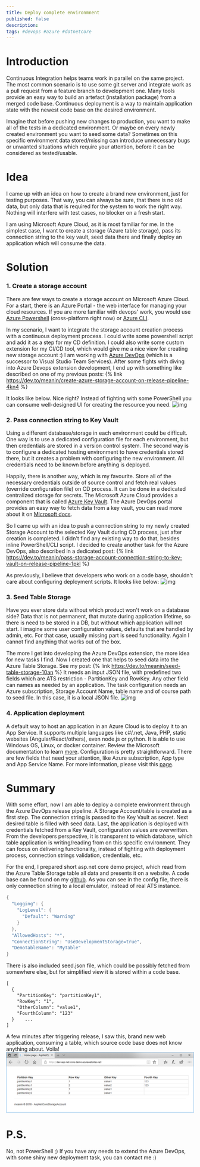```yaml
---
title: Deploy complete environmnent
published: false
description: 
tags: #devops #azure #dotnetcore
---
```


# Introduction

Continuous Integration helps teams work in parallel on the same project. The most common scenario is to use some git server and integrate work as a pull request from a feature branch to development one. Many tools provide an easy way to build an artefact (installation package) from a merged code base. Continuous deployment is a way to maintain application state with the newest code base on the desired environment.

Imagine that before pushing new changes to production, you want to make all of the tests in a dedicated environment. Or maybe on every newly created environment you want to seed some data? Sometimes on this specific environment data stored/missing can introduce unnecessary bugs or unwanted situations which require your attention, before it can be considered as tested/usable.

# Idea

I came up with an idea on how to create a brand new environment, just for testing purposes. That way, you can always be sure, that there is no old data, but only data that is required for the system to work the right way. Nothing will interfere with test cases, no blocker on a fresh start. 

I am using Microsoft Azure Cloud, as it is most familiar for me. In the simplest case, I want to create a storage (Azure table storage), pass its connection string to the key vault, seed data there and finally deploy an application which will consume the data.

# Solution

### 1. Create a storage account
There are few ways to create a storage account on Microsoft Azure Cloud. For a start, there is an Azure Portal - the web interface for managing your cloud resources. If you are more familiar with devops' work, you would use [Azure Powershell](https://docs.microsoft.com/en-us/powershell/azure/overview?view=azurermps-6.12.0) (cross-platform right now) or [Azure CLI](https://docs.microsoft.com/en-us/cli/azure/?view=azure-cli-latest).

In my scenario, I want to integrate the storage account creation process with a continuous deployment process. I could write some powershell script and add it as a step for my CD definition. I could also write some custom extension for my CI/CD tool, which would give me a nice view for creating new storage account :) I am working with [Azure DevOps](https://azure.microsoft.com/en-us/services/devops/) (which is a successor to Visual Studio Team Services). After some fights with diving into Azure Devops extension development, I end up with something like described on one of my previous posts:
{% link https://dev.to/meanin/create-azure-storage-account-on-release-pipeline-4kn4 %}

It looks like below. Nice right? Instead of fighting with some PowerShell you can consume well-designed UI for creating the resource you need.
![img](https://raw.githubusercontent.com/meanin/vsts-tasks/master/screenshots/createstorageaccount.png)

### 2. Pass connection string to Key Vault
Using a different database/storage in each environment could be difficult. One way is to use a dedicated configuration file for each environment, but then credentials are stored in a version control system. The second way is to configure a dedicated hosting environment to have credentials stored there, but it creates a problem with configuring the new environment. All credentials need to be known before anything is deployed.

Happily, there is another way, which is my favourite. Store all of the necessary credentials outside of source control and fetch real values (override configuration file) on CD process. It can be done in a dedicated centralized storage for secrets. The Microsoft Azure Cloud provides a component that is called [Azure Key Vault](https://docs.microsoft.com/en-us/azure/key-vault/key-vault-overview). The Azure DevOps portal provides an easy way to fetch data from a key vault, you can read more about it on [Microsoft docs](https://docs.microsoft.com/en-us/azure/devops/pipelines/library/variable-groups?view=vsts&tabs=yaml).

So I came up with an idea to push a connection string to my newly created Storage Account to the selected Key Vault during CD process, just after creation is completed. I didn't find any existing way to do that, besides inline PowerShell/CLI script. I decided to create another task for the Azure DevOps, also described in a dedicated post:
{% link https://dev.to/meanin/pass-storage-account-connection-string-to-key-vault-on-release-pipeline-1pkl %}

As previously, I believe that developers who work on a code base, shouldn't care about configuring deployment scripts. It looks like below:
![img](https://raw.githubusercontent.com/meanin/vsts-tasks/master/screenshots/connectionstringtokeyvault.png)

### 3. Seed Table Storage
Have you ever store data without which product won't work on a database side? Data that is not permanent, that mutate during application lifetime, so there is need to be stored in a DB, but without which application will not start. I imagine some user configuration values, defaults that are handled by admin, etc. For that case, usually missing part is seed functionality. Again I cannot find anything that works out of the box. 

The more I get into developing the Azure DevOps extension, the more idea for new tasks I find. Now I created one that helps to seed data into the Azure Table Storage. See my post:
{% link https://dev.to/meanin/seed-table-storage-10an %}
It needs an input JSON file, with predefined two fields which are ATS restriction - PartitionKey and RowKey. Any other field can names as needed by an application. The task configuration needs an Azure subscription, Storage Account Name, table name and of course path to seed file. In this case, it is a local JSON file.
![img](https://raw.githubusercontent.com/meanin/vsts-tasks/master/screenshots/seedtablestorage.png)

### 4. Application deployment
A default way to host an application in an Azure Cloud is to deploy it to an App Service. It supports multiple languages like c#/.net, Java, PHP, static websites (Angular/React/others), even node.js or python. It is able to use Windows OS, Linux, or docker container. Review the Microsoft documentation to learn [more](https://docs.microsoft.com/en-us/azure/app-service/app-service-web-overview). Configuration is pretty straightforward. There are few fields that need your attention, like Azure subscription, App type and App Service Name. For more information, please visit this [page](https://docs.microsoft.com/en-us/azure/devops/pipelines/targets/webapp?toc=/azure/devops/deploy-azure/toc.json&bc=/azure/devops/deploy-azure/breadcrumb/toc.json&view=vsts).

# Summary
With some effort, now I am able to deploy a complete environment through the Azure DevOps release pipeline. A Storage Account/table is created as a first step. The connection string is passed to the Key Vault as secret. Next desired table is filled with seed data. Last, the application is deployed with credentials fetched from a Key Vault, configuration values are overwritten. From the developers perspective, it is transparent to which database, which table application is writing/reading from on this specific environment. They can focus on delivering functionality, instead of fighting with deployment process, connection strings validation, credentials, etc. 

For the end, I prepared short asp.net core demo project, which read from the Azure Table Storage table all data and presents it on a website. A code base can be found on my [github](https://github.com/meanin/asp-net-core-azure-storage-account). As you can see in the config file, there is only connection string to a local emulator, instead of real ATS instance.
```C#
{
  "Logging": {
    "LogLevel": {
      "Default": "Warning"
    }
  },
  "AllowedHosts": "*",
  "ConnectionString": "UseDevelopmentStorage=true",
  "DemoTableName": "MyTable"
}
```
There is also included seed.json file, which could be possibly fetched from somewhere else, but for simplified view it is stored within a code base.
```
[
  {
    "PartitionKey": "partitionKey1",
    "RowKey": "1",
    "OtherColumn": "value1",
    "FourthColumn": "123"
  }    ...
]
```
A few minutes after triggering release, I saw this, brand new web application, consuming a table, which source code base does not know anything about. Voila!
![img](img/2018-mm-dd-deploy-complete-environment/deployed-application.png)

# P.S.
No, not PowerShell ;) If you have any needs to extend the Azure DevOps, with some shiny new deployment task, you can contact me :)